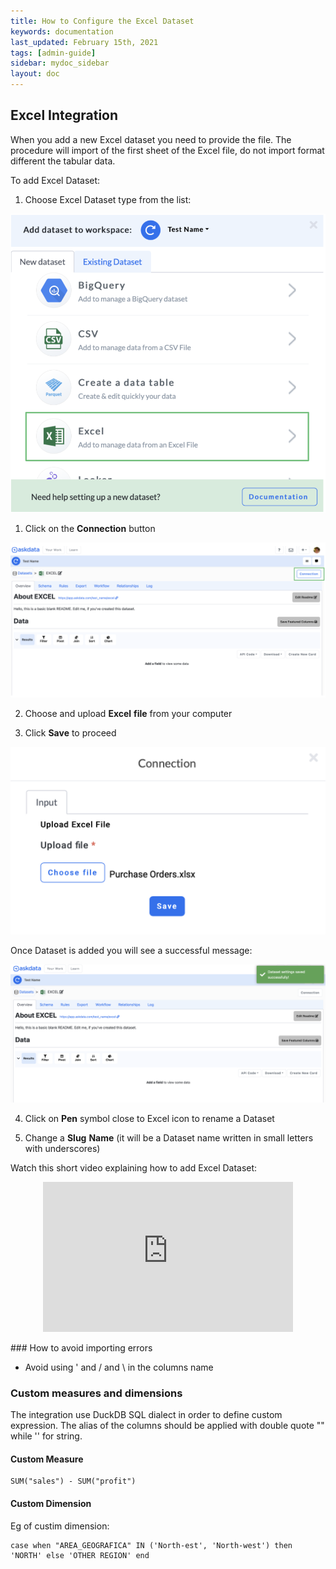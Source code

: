```yaml
---
title: How to Configure the Excel Dataset
keywords: documentation
last_updated: February 15th, 2021
tags: [admin-guide]
sidebar: mydoc_sidebar
layout: doc
---
```


## Excel Integration

When you add a new Excel dataset you need to provide the file. The procedure will import of the first sheet of the Excel file, do not import format different the tabular data.

To add Excel Dataset:

1. Choose Excel Dataset type from the list:

<img src="/media/admin-guide/xls_1.png" class="image-doc p-3">

1. Click on the **Connection** button

<img src="/media/admin-guide/xls_2.png" class="image-doc p-3">

2. Choose and upload **Excel** **file** from your computer

3. Click **Save** to proceed

<img src="/media/admin-guide/xls_3.png" class="image-doc p-3">

Once Dataset is added you will see a successful message:

<img src="/media/admin-guide/xls_4.png" class="image-doc p-3">

4. Click on **Pen** symbol close to Excel icon to rename a Dataset
 
5. Change a **Slug** **Name** (it will be a Dataset name written in small letters with underscores)

Watch this short video explaining how to add Excel Dataset:

<center><iframe width="748" height="477" src="https://www.youtube.com/embed/EtNIE7Vd1v8?list=PLe5TubJ50d1lR9XDFYazW3a6NJBLhci4W" title="YouTube video player" frameborder="0" allow="accelerometer; autoplay; clipboard-write; encrypted-media; gyroscope; picture-in-picture" allowfullscreen=""style="max-width:400px;max-height:240px"></iframe></center>



### How to avoid importing errors
- Avoid using ' and / and \ in the columns name

### Custom measures and dimensions
The integration use DuckDB SQL dialect in order to define custom expression.
The alias of the columns should be applied with double quote "" while '' for string.

#### Custom Measure
```
SUM("sales") - SUM("profit")
```
#### Custom Dimension
Eg of custim dimension: 
```
case when "AREA_GEOGRAFICA" IN ('North-est', 'North-west') then 'NORTH' else 'OTHER REGION' end
```
